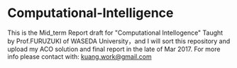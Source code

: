 # Computational-Intelligence
This is the Mid_term Report draft for "Computational Intellogence" Taught by Prof.FURUZUKI of WASEDA University，and I will sort this repository and upload my ACO solution and final report in the late of Mar 2017. 
For more info please contact with: kuang.work@gmail.com
